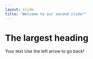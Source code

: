 ```yaml
---
layout: slide
title: "Welcome to our second slide!"
---
```


# The largest heading

Your text
Use the left arrow to go back!
